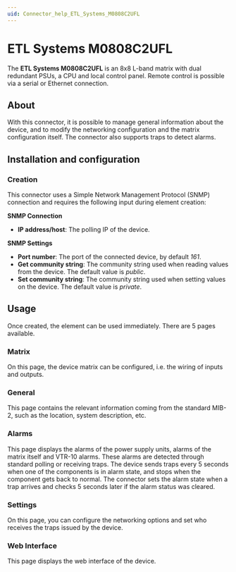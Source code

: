 ```yaml
---
uid: Connector_help_ETL_Systems_M0808C2UFL
---
```


# ETL Systems M0808C2UFL

The **ETL Systems M0808C2UFL** is an 8x8 L-band matrix with dual redundant PSUs, a CPU and local control panel. Remote control is possible via a serial or Ethernet connection.

## About

With this connector, it is possible to manage general information about the device, and to modify the networking configuration and the matrix configuration itself. The connector also supports traps to detect alarms.

## Installation and configuration

### Creation

This connector uses a Simple Network Management Protocol (SNMP) connection and requires the following input during element creation:

**SNMP Connection**

- **IP address/host**: The polling IP of the device.

**SNMP Settings**

- **Port number**: The port of the connected device, by default *161*.
- **Get community string**: The community string used when reading values from the device. The default value is *public*.
- **Set community string**: The community string used when setting values on the device. The default value is *private*.

## Usage

Once created, the element can be used immediately. There are 5 pages available.

### Matrix

On this page, the device matrix can be configured, i.e. the wiring of inputs and outputs.

### General

This page contains the relevant information coming from the standard MIB-2, such as the location, system description, etc.

### Alarms

This page displays the alarms of the power supply units, alarms of the matrix itself and VTR-10 alarms. These alarms are detected through standard polling or receiving traps. The device sends traps every 5 seconds when one of the components is in alarm state, and stops when the component gets back to normal. The connector sets the alarm state when a trap arrives and checks 5 seconds later if the alarm status was cleared.

### Settings

On this page, you can configure the networking options and set who receives the traps issued by the device.

### Web Interface

This page displays the web interface of the device.
